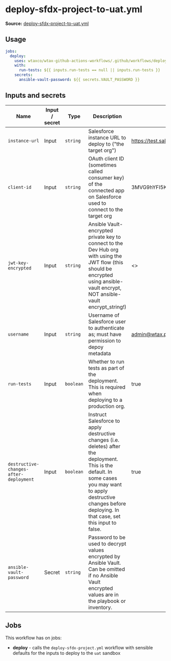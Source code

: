 # deploy-sfdx-project-to-uat.yml

**Source:** [deploy-sfdx-project-to-uat.yml](../.github/workflows/deploy-sfdx-project-to-uat.yml)

## Usage

```yaml
jobs:
  deploy:
    uses: wtaxco/wtax-github-actions-workflows/.github/workflows/deploy-sfdx-project-to-uat.yml@main
    with:
      run-tests: ${{ inputs.run-tests == null || inputs.run-tests }}
    secrets:
      ansible-vault-password: ${{ secrets.VAULT_PASSWORD }}
```

## Inputs and secrets

| Name                                   | Input / secret | Type      | Description                                                                                                                                                                                                                 | Default                                                                               |
|----------------------------------------|----------------|-----------|-----------------------------------------------------------------------------------------------------------------------------------------------------------------------------------------------------------------------------|---------------------------------------------------------------------------------------|
| `instance-url`                         | Input          | `string`  | Salesforce instance URL to deploy to ("the target org")                                                                                                                                                                     | https://test.salesforce.com                                                           |
| `client-id`                            | Input          | `string`  | OAuth client ID (sometimes called consumer key) of the connected app on Salesforce used to connect to the target org                                                                                                        | 3MVG9hYFI5K4tx6Rji0DdwHNZZW5sYC_Yjf_JZwrEwAbMh0VE3EqlGYkw..nk5TrrCzvIjXCS0a5u08AO5qrt |
| `jwt-key-encrypted`                    | Input          | `string`  | Ansible Vault-encrypted private key to connect to the Dev Hub org with using the JWT flow (this should be encrypted using ansible-vault encrypt, NOT ansible-vault encrypt_string!)                                         | <<key for the connected app identified by client-id>>                                 |
| `username`                             | Input          | `string`  | Username of Salesforce user to authenticate as; must have permission to depoy metadata                                                                                                                                      | admin@wtax.prod.uat                                                                   |
| `run-tests`                            | Input          | `boolean` | Whether to run tests as part of the deployment. This is required when deploying to a production org.                                                                                                                        | true                                                                                  |
| `destructive-changes-after-deployment` | Input          | `boolean` | Instruct Salesforce to apply destructive changes (i.e. deletes) after the deployment. This is the default. In some cases you may want to apply destructive changes before deploying. In that case, set this input to false. | true                                                                                  |
| `ansible-vault-password`               | Secret         | `string`  | Password to be used to decrypt values encrypted by Ansible Vault. Can be omitted if no Ansible Vault encrypted values are in the playbook or inventory.                                                                     |                                                                                       |

## Jobs

This workflow has on jobs:
- **deploy** - calls the `deploy-sfdx-project.yml` workflow with sensible defaults for the inputs to deploy to the `uat` sandbox

